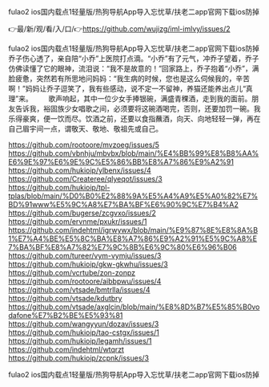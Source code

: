 fulao2 ios国内载点1轻量版/热狗导航App导入忘忧草/扶老二app官网下载ios防掉

👉最/新/观/看/入/口/👉https://github.com/wujizg/iml-imlvy/issues/2

fulao2 ios国内载点1轻量版/热狗导航App导入忘忧草/扶老二app官网下载ios防掉　　乔子伤心透了，亲自陪“小乔”上医院打点滴。“小乔”有了元气，冲乔子望着，乔子仿佛读懂了它的眼神，流泪说：“我不是故意的！”回家路上，乔子抱着“小乔”，满脸疲惫，突然若有所思地问妈妈：“我生病的时候，您也是这么伺候我的，辛苦啊！”妈妈让乔子逗笑了，我有些感动，说不定一不留神，养猫还能养出点儿“真理”来。
　　歌声响起，其中一位少女手捧银碗，满盛青稞酒，走到我的面前。朋友告诉我，裕固族少女唱歌之间，必须要将这碗酒喝完，否则，还要加罚一碗。我乐得豪爽，便一饮而尽。饮酒之前，还要以食指蘸酒，向天、向地轻轻一弹，再在自己眉宇间一点，谓敬天、敬地、敬祖先或自己。


https://github.com/rootoore/mvzoeg/issues/5
https://github.com/vbnhju/mbvbx/blob/main/%E4%BB%99%E8%B8%AA%E6%9E%97%E6%9E%9C%E5%86%BB%E8%A7%86%E9%A2%91
https://github.com/hukioip/ylbenx/issues/4
https://github.com/Createree/qlyeqot/issues/3
https://github.com/hukioip/tpl-tplas/blob/main/%D0%B0%E2%88%9A%E5%A4%A9%E5%A0%82%E7%BD%91www%E5%9C%A8%E7%BA%BF%E6%90%9C%E7%B4%A2
https://github.com/bugerse/zcgvxo/issues/2
https://github.com/ervnme/pxukr/issues/1
https://github.com/indehtml/igrwywx/blob/main/%E9%87%8E%E8%8A%B1%E7%A4%BE%E5%8C%BA%E8%A7%86%E9%A2%91%E5%9C%A8%E7%BA%BF%E8%A7%82%E7%9C%8B%E6%9C%80%E6%96%B06
https://github.com/tureer/vym-vymju/issues/3
https://github.com/hukioip/gkw-gkwhu/issues/3
https://github.com/vcrtube/zon-zonpz
https://github.com/rootoore/aibbpwu/issues/4
https://github.com/vtsade/bmtrlla/issues/4
https://github.com/vtsade/kdutbry
https://github.com/vtsade/axglcin/blob/main/%E8%8D%B7%E5%85%B0vodafone%E7%B2%BE%E5%93%81
https://github.com/wangyyun/dozav/issues/3
https://github.com/hukioip/tao-cstgx/issues/1
https://github.com/hukioip/legamh/issues/1
https://github.com/indehtml/wtqrzt
https://github.com/hukioip/zcpnk/issues/3

fulao2 ios国内载点1轻量版/热狗导航App导入忘忧草/扶老二app官网下载ios防掉
